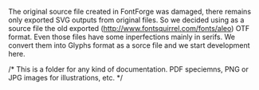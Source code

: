 The original source file created in FontForge was damaged, there remains only exported SVG  outputs from original files. So we decided using as a source file the old exported (http://www.fontsquirrel.com/fonts/aleo) OTF format. Even those files  have some inperfections mainly in serifs. We convert them into Glyphs format as a sorce file and we start development here.

/* This is a folder for any kind of documentation. PDF speciemns, PNG or JPG images for illustrations, etc. */
